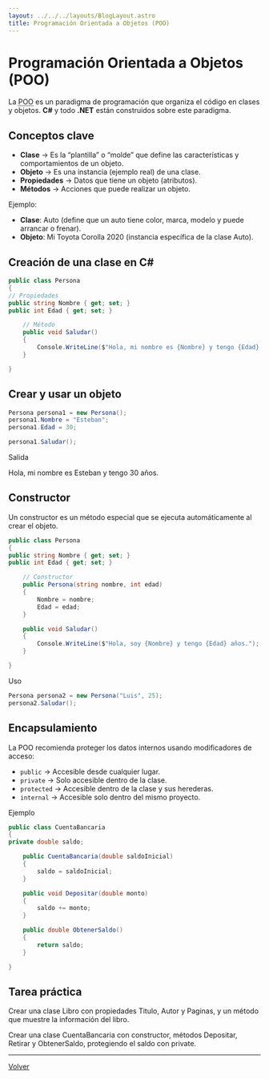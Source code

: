 ```yaml
---
layout: ../../../layouts/BlogLayout.astro
title: Programación Orientada a Objetos (POO)
---
```


# Programación Orientada a Objetos (POO)

La <abbr title="Programación Orientada a Objetos">POO</abbr> es un paradigma de programación que organiza el código en clases y objetos.
**C#** y todo **.NET** están construidos sobre este paradigma.

## Conceptos clave

- **Clase** → Es la “plantilla” o “molde” que define las características y comportamientos de un objeto.
- **Objeto** → Es una instancia (ejemplo real) de una clase.
- **Propiedades** → Datos que tiene un objeto (atributos).
- **Métodos** → Acciones que puede realizar un objeto.

Ejemplo:

- **Clase**: Auto (define que un auto tiene color, marca, modelo y puede arrancar o frenar).
- **Objeto**: Mi Toyota Corolla 2020 (instancia específica de la clase Auto).

## Creación de una clase en C#

```csharp
public class Persona
{
// Propiedades
public string Nombre { get; set; }
public int Edad { get; set; }

    // Método
    public void Saludar()
    {
        Console.WriteLine($"Hola, mi nombre es {Nombre} y tengo {Edad} años.");
    }

}
```

## Crear y usar un objeto

```csharp
Persona persona1 = new Persona();
persona1.Nombre = "Esteban";
persona1.Edad = 30;

persona1.Saludar();
```

Salida

Hola, mi nombre es Esteban y tengo 30 años.

## Constructor

Un constructor es un método especial que se ejecuta automáticamente al crear el objeto.

```csharp
public class Persona
{
public string Nombre { get; set; }
public int Edad { get; set; }

    // Constructor
    public Persona(string nombre, int edad)
    {
        Nombre = nombre;
        Edad = edad;
    }

    public void Saludar()
    {
        Console.WriteLine($"Hola, soy {Nombre} y tengo {Edad} años.");
    }

}
```

Uso

```csharp
Persona persona2 = new Persona("Luis", 25);
persona2.Saludar();
```

## Encapsulamiento

La POO recomienda proteger los datos internos usando modificadores de acceso:

- `public` → Accesible desde cualquier lugar.
- `private` → Solo accesible dentro de la clase.
- `protected` → Accesible dentro de la clase y sus herederas.
- `internal` → Accesible solo dentro del mismo proyecto.

Ejemplo

```csharp
public class CuentaBancaria
{
private double saldo;

    public CuentaBancaria(double saldoInicial)
    {
        saldo = saldoInicial;
    }

    public void Depositar(double monto)
    {
        saldo += monto;
    }

    public double ObtenerSaldo()
    {
        return saldo;
    }

}
```

## Tarea práctica

Crear una clase Libro con propiedades Titulo, Autor y Paginas, y un método que muestre la información del libro.

Crear una clase CuentaBancaria con constructor, métodos Depositar, Retirar y ObtenerSaldo, protegiendo el saldo con private.

<hr>

<p class="link-back-container">
  <a class="link-back" href="/blog/csharp">Volver</a>
</p>
